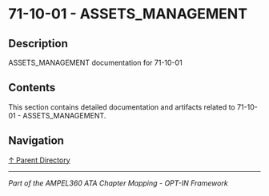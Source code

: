 # 71-10-01 - ASSETS_MANAGEMENT

## Description

ASSETS_MANAGEMENT documentation for 71-10-01

## Contents

This section contains detailed documentation and artifacts related to 71-10-01 - ASSETS_MANAGEMENT.

## Navigation

[↑ Parent Directory](../README.md)

---

*Part of the AMPEL360 ATA Chapter Mapping - OPT-IN Framework*
